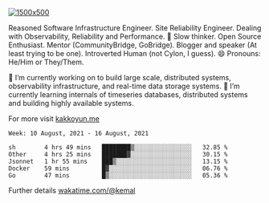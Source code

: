 [![1500x500](https://user-images.githubusercontent.com/536449/87228151-7d711200-c39f-11ea-9cd5-a511464c430f.jpeg "Kemal Akkoyun")](https://github.com/kakkoyun)

<!--
**kakkoyun/kakkoyun** is a ✨ _special_ ✨ repository because its `README.md` (this file) appears on your GitHub profile.

Here are some ideas to get you started:

- 🔭 I’m currently working on ...
- 🌱 I’m currently learning ...
- 👯 I’m looking to collaborate on ...
- 🤔 I’m looking for help with ...
- 💬 Ask me about ...
- 📫 How to reach me: ...
- 😄 Pronouns: ...
- ⚡ Fun fact: ...

<table border="0">
  <tbody>
    <tr valign="top">
      <td width="50%" align="center">
        <img src="https://github-readme-stats.vercel.app/api?username=kakkoyun&show_icons=true&count_private=true&theme=gotham&layout=default" />
      </td>
      <td width="50%" align="center">
        <img src="https://github-readme-stats.vercel.app/api/wakatime?username=kemal&theme=gotham&layout=default" />
      </td>
    </tr>
  </tbody>
</table>
-->


Reasoned Software Infrastructure Engineer. Site Reliability Engineer. Dealing with Observability, Reliability and Performance. 
🤔 Slow thinker. Open Source Enthusiast. Mentor (CommunityBridge, GoBridge). Blogger and speaker (At least trying to be one). 
Introverted Human (not Cylon, I guess). 😄 Pronouns: He/Him or They/Them.

🔭 I’m currently working on to build large scale, distributed systems, observability infrastructure, and real-time data storage systems.
🌱 I’m currently learning internals of timeseries databases, distributed systems and building highly available systems.

For more visit [kakkoyun.me](https://kakkoyun.me)

<!--START_SECTION:waka-->
```text
Week: 10 August, 2021 - 16 August, 2021

sh        4 hrs 49 mins   ████████▒░░░░░░░░░░░░░░░░   32.85 % 
Other     4 hrs 25 mins   ███████▓░░░░░░░░░░░░░░░░░   30.15 % 
Jsonnet   1 hr 55 mins    ███▒░░░░░░░░░░░░░░░░░░░░░   13.15 % 
Docker    59 mins         █▓░░░░░░░░░░░░░░░░░░░░░░░   06.76 % 
Go        47 mins         █▒░░░░░░░░░░░░░░░░░░░░░░░   05.36 % 
```
<!--END_SECTION:waka-->

Further details [wakatime.com/@kemal](https://wakatime.com/@kemal)
